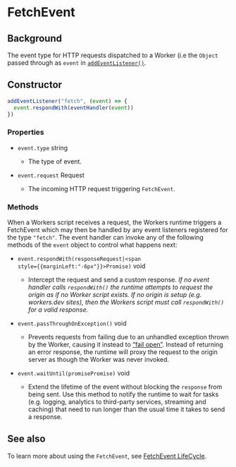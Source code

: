 # FetchEvent

## Background

The event type for HTTP requests dispatched to a Worker (i.e the `Object` passed through as `event` in [`addEventListener()`](/runtime-apis/add-event-listener).

## Constructor

```js
addEventListener("fetch", (event) => {
  event.respondWith(eventHandler(event))
})
```

### Properties

<Definitions>

- `event.type` <Type>string</Type>
    - The type of event.

- `event.request` <TypeLink href="/runtime-apis/request">Request</TypeLink>
    - The incoming HTTP request triggering `FetchEvent`.

</Definitions>

### Methods

When a Workers script receives a request, the Workers runtime triggers a FetchEvent which may then be handled by any event listeners registered for the type `"fetch"`. The event handler can invoke any of the following methods of the `event` object to control what happens next:

<Definitions>

-  <Code>event.respondWith(response<TypeLink href="/runtime-apis/request">Request</TypeLink>|<span style={{marginLeft:"-6px"}}><ParamType>Promise</ParamType></span>)</Code> <Type>void</Type>

    - Intercept the request and send a custom response. _If no event handler calls `respondWith()` the runtime attempts to request the origin as if no Worker script exists. If no origin is setup (e.g. workers.dev sites), then the Workers script must call `respondWith()` for a valid response._

- <Code>event.passThroughOnException()</Code> <Type>void</Type>

    - Prevents requests from failing due to an unhandled exception thrown by the Worker, causing it instead to [“fail open”](https://community.microfocus.com/t5/Security-Blog/Security-Fundamentals-Part-1-Fail-Open-vs-Fail-Closed/ba-p/283747). Instead of returning an error response, the runtime will proxy the request to the origin server as though the Worker was never invoked.

- <Code>event.waitUntil(promise<ParamType>Promise</ParamType>)</Code> <Type>void</Type>

    - Extend the lifetime of the event without blocking the `response` from being sent. Use this method to notify the runtime to wait for tasks (e.g. logging, analytics to third-party services, streaming and caching) that need to run longer than the usual time it takes to send a response.

</Definitions>



## See also

To learn more about using the `FetchEvent`, see [FetchEvent LifeCycle](learning/fetch-event-lifecycle).